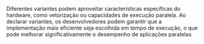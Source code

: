 Diferentes variantes podem aproveitar características específicas do hardware, como vetorização ou capacidades de execução paralela. Ao declarar variantes, os desenvolvedores podem garantir que a implementação mais eficiente seja escolhida em tempo de execução, o que pode melhorar significativamente o desempenho de aplicações paralelas